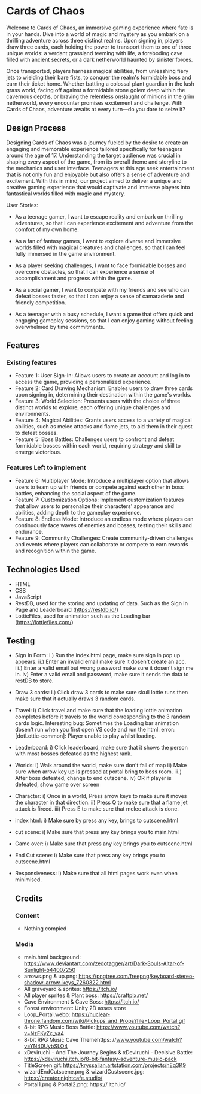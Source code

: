 # Cards of Chaos
Welcome to Cards of Chaos, an immersive gaming experience where fate is in your hands. Dive into a world of magic and mystery as you embark on a thrilling adventure across three distinct realms. Upon signing in, players draw three cards, each holding the power to transport them to one of three unique worlds: a verdant grassland teeming with life, a foreboding cave filled with ancient secrets, or a dark netherworld haunted by sinister forces.

Once transported, players harness magical abilities, from unleashing fiery jets to wielding their bare fists, to conquer the realm's formidable boss and earn their ticket home. Whether battling a colossal plant guardian in the lush grass world, facing off against a formidable stone golem deep within the cavernous depths, or braving the relentless onslaught of minions in the grim netherworld, every encounter promises excitement and challenge. With Cards of Chaos, adventure awaits at every turn—do you dare to seize it?

## Design Process
Designing Cards of Chaos was a journey fueled by the desire to create an engaging and memorable experience tailored specifically for teenagers around the age of 17. Understanding the target audience was crucial in shaping every aspect of the game, from its overall theme and storyline to the mechanics and user interface. Teenagers at this age seek entertainment that is not only fun and enjoyable but also offers a sense of adventure and excitement. With this in mind, our project aimed to deliver a unique and creative gaming experience that would captivate and immerse players into fantastical worlds filled with magic and mystery.

User Stories:

- As a teenage gamer, I want to escape reality and embark on thrilling adventures, so that I can experience excitement and adventure from the comfort of my own home.

- As a fan of fantasy games, I want to explore diverse and immersive worlds filled with magical creatures and challenges, so that I can feel fully immersed in the game environment.

- As a player seeking challenges, I want to face formidable bosses and overcome obstacles, so that I can experience a sense of accomplishment and progress within the game.

- As a social gamer, I want to compete with my friends and see who can defeat bosses faster, so that I can enjoy a sense of camaraderie and friendly competition.

- As a teenager with a busy schedule, I want a game that offers quick and engaging gameplay sessions, so that I can enjoy gaming without feeling overwhelmed by time commitments.


## Features 
### Existing features
- Feature 1: User Sign-In: Allows users to create an account and log in to access the game, providing a personalized experience.
- Feature 2: Card Drawing Mechanism: Enables users to draw three cards upon signing in, determining their destination within the game's worlds.
- Feature 3: World Selection: Presents users with the choice of three distinct worlds to explore, each offering unique challenges and environments.
- Feature 4: Magical Abilities: Grants users access to a variety of magical abilities, such as melee attacks and flame jets, to aid them in their quest to defeat bosses.
- Feature 5: Boss Battles: Challenges users to confront and defeat formidable bosses within each world, requiring strategy and skill to emerge victorious.
  
### Features Left to implement
- Feature 6:  Multiplayer Mode: Introduce a multiplayer option that allows users to team up with friends or compete against each other in boss battles, enhancing the social aspect of the game.
- Feature 7:  Customization Options: Implement customization features that allow users to personalize their characters' appearance and abilities, adding depth to the gameplay experience.
- Feature 8:  Endless Mode: Introduce an endless mode where players can continuously face waves of enemies and bosses, testing their skills and endurance.
- Feature 9: Community Challenges: Create community-driven challenges and events where players can collaborate or compete to earn rewards and recognition within the game.

## Technologies Used
- HTML
- CSS
- JavaScript
- RestDB, used for the storing and updating of data. Such as the Sign In Page and Leaderboard (https://restdb.io/)
- LottieFiles, used for animation such as the Loading bar (https://lottiefiles.com/)

## Testing
- Sign In Form: i.) Run the index.html page, make sure sign in pop up appears. ii.) Enter an invalid email make sure it dosen't create an acc. iii.) Enter a valid email but wrong password make sure it dosen't sign me in. iv) Enter a valid email and password, make sure it sends the data to restDB to store.

- Draw 3 cards: i.) Click draw 3 cards to make sure skull lottie runs then make sure that it actually draws 3 random cards.
- Travel: i) Click travel and make sure that the loading lottie animation completes before it travels to the world corresponding to the 3 random cards logic.
  Interesting bug: Sometimes the Loading bar animation dosen't run when you first open VS code and run the html. error: [dotLottie-common]: Player unable to play whilst loading.
  
- Leaderboard: i) Click leaderboard, make sure that it shows the person with most bosses defeated as the highest rank.
- Worlds: i) Walk around the world, make sure don't fall of map ii) Make sure when arrow key up is pressed at portal bring to boss room. iii.) After boss defeated, change to end cutscene. iv) OR if player is defeated, show game over screen
- Character: i) Once in a world, Press arrow keys to make sure it moves the character in that direction. ii) Press Q to make sure that a flame jet attack is fireed. iii) Press E to make sure that melee attack is done.
- index html: i) Make sure by press any key, brings to cutscene.html
- cut scene: i) Make sure that press any key brings you to main.html
- Game over: i) Make sure that press any key brings you to cutscene.html
- End Cut scene: i) Make sure that press any key brings you to cutscene.html
- Responsiveness: i) Make sure that all html pages work even when minimised.

  ## Credits
  ### Content
  - Nothing compied
  ### Media
  - main.html background: https://www.deviantart.com/zedotagger/art/Dark-Souls-Altar-of-Sunlight-544007250
  - arrows.png & up.png: https://pngtree.com/freepng/keyboard-stereo-shadow-arrow-keys_7260322.html
  - All graveyard & sprites: https://itch.io/
  - All player sprites & Plant boss: https://craftpix.net/
  - Cave Environment & Cave Boss: https://itch.io/
  - Forest environment: Unity 2D asses store
  - Loop_Portal.webp: https://nuclear-throne.fandom.com/wiki/Pickups_and_Props?file=Loop_Portal.gif
  - 8-bit RPG Music Boss Battle: https://www.youtube.com/watch?v=NzFKyZc_va4
  - 8-bit RPG Music Cave Themehttps: //www.youtube.com/watch?v=YN40UybSLO4
  - xDeviruchi - And The Journey Begins & xDeviruchi - Decisive Battle: https://xdeviruchi.itch.io/8-bit-fantasy-adventure-music-pack
  - TitleScreen.gif: https://kryssalian.artstation.com/projects/nEq3K9
  - wizardEndCutscene.png & wizardCustscene.jpg: https://creator.nightcafe.studio/
  - Portal1.png & Portal2.png: https://.itch.io/





